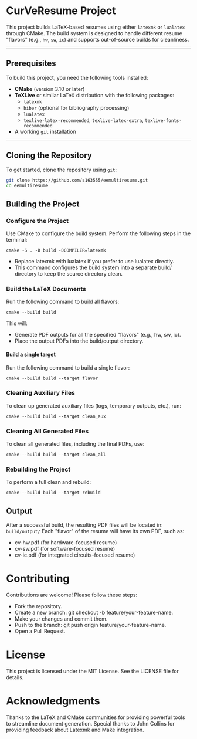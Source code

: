 # CurVeResume Project
This project builds LaTeX-based resumes using either `latexmk` or `lualatex` through CMake. The build system is designed to handle different resume "flavors" (e.g., `hw`, `sw`, `ic`) and supports out-of-source builds for cleanliness.

---

## Prerequisites
To build this project, you need the following tools installed:

- **CMake** (version 3.10 or later)
- **TeXLive** or similar LaTeX distribution with the following packages:
  - `latexmk`
  - `biber` (optional for bibliography processing)
  - `lualatex`
  - `texlive-latex-recommended`, `texlive-latex-extra`, `texlive-fonts-recommended`
- A working `git` installation

---

## Cloning the Repository
To get started, clone the repository using `git`:

```bash
git clone https://github.com/s163555/eemultiresume.git
cd eemultiresume
```

## Building the Project
### Configure the Project
Use CMake to configure the build system. Perform the following steps in the terminal:
```
cmake -S . -B build -DCOMPILER=latexmk
```
- Replace latexmk with lualatex if you prefer to use lualatex directly.
- This command configures the build system into a separate build/ directory to keep the source directory clean.

### Build the LaTeX Documents
Run the following command to build all flavors:
```
cmake --build build
```
This will:
- Generate PDF outputs for all the specified "flavors" (e.g., hw, sw, ic).
- Place the output PDFs into the build/output directory.

#### Build a single target
Run the following command to build a single flavor:
```
cmake --build build --target flavor
```

### Cleaning Auxiliary Files
To clean up generated auxiliary files (logs, temporary outputs, etc.), run:
```
cmake --build build --target clean_aux
```

### Cleaning All Generated Files
To clean all generated files, including the final PDFs, use:
```
cmake --build build --target clean_all
```

### Rebuilding the Project
To perform a full clean and rebuild:
```
cmake --build build --target rebuild
```

## Output
After a successful build, the resulting PDF files will be located in: `build/output/`
Each "flavor" of the resume will have its own PDF, such as:
- cv-hw.pdf (for hardware-focused resume)
- cv-sw.pdf (for software-focused resume)
- cv-ic.pdf (for integrated circuits-focused resume)

# Contributing
Contributions are welcome! Please follow these steps:
- Fork the repository.
- Create a new branch: git checkout -b feature/your-feature-name.
- Make your changes and commit them.
- Push to the branch: git push origin feature/your-feature-name.
- Open a Pull Request.

# License
This project is licensed under the MIT License. See the LICENSE file for details.

# Acknowledgments
Thanks to the LaTeX and CMake communities for providing powerful tools to streamline document generation.
Special thanks to John Collins for providing feedback about Latexmk and Make integration.
